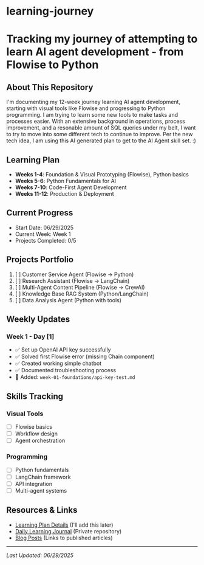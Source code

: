 # learning-journey
# Tracking my journey of attempting to learn AI agent development - from Flowise to Python

## About This Repository
I'm documenting my 12-week journey learning AI agent development, starting with visual tools like Flowise and progressing to Python programming. I am trying to learn some new tools to make tasks and processes easier. With an extensive background in operations, process improvement, and a resonable amount of SQL queries under my belt, I want to try to move into some different tech to continue to improve.  Per the new tech idea, I am using this AI generated plan to get to the AI Agent skill set. :)

## Learning Plan
- **Weeks 1-4**: Foundation & Visual Prototyping (Flowise), Python basics
- **Weeks 5-6**: Python Fundamentals for AI
- **Weeks 7-10**: Code-First Agent Development
- **Weeks 11-12**: Production & Deployment

## Current Progress
- Start Date: 06/29/2025
- Current Week: Week 1
- Projects Completed: 0/5

## Projects Portfolio
1. [ ] Customer Service Agent (Flowise → Python)
2. [ ] Research Assistant (Flowise → LangChain)
3. [ ] Multi-Agent Content Pipeline (Flowise → CrewAI)
4. [ ] Knowledge Base RAG System (Python/LangChain)
5. [ ] Data Analysis Agent (Python with tools)

## Weekly Updates
### Week 1 - Day [1]
- ✅ Set up OpenAI API key successfully
- ✅ Solved first Flowise error (missing Chain component)
- ✅ Created working simple chatbot
- ✅ Documented troubleshooting process
- 📁 Added: `week-01-foundations/api-key-test.md`

## Skills Tracking
### Visual Tools
- [ ] Flowise basics
- [ ] Workflow design
- [ ] Agent orchestration

### Programming
- [ ] Python fundamentals
- [ ] LangChain framework
- [ ] API integration
- [ ] Multi-agent systems

## Resources & Links
- [Learning Plan Details](#) (I'll add this later)
- [Daily Learning Journal](#) (Private repository)
- [Blog Posts](#) (Links to published articles)

---
*Last Updated: 06/29/2025*
